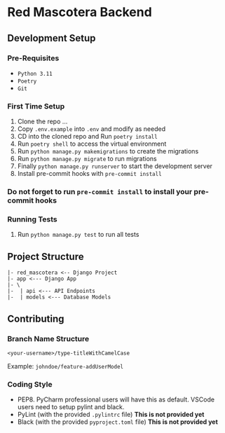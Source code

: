 # Red Mascotera Backend

## Development Setup

### Pre-Requisites

- `Python 3.11`
- `Poetry`
- `Git`

### First Time Setup

1. Clone the repo ...
2. Copy `.env.example` into `.env` and modify as needed
3. CD into the cloned repo and Run `poetry install`
4. Run `poetry shell` to access the virtual environment
5. Run `python manage.py makemigrations` to create the migrations
6. Run `python manage.py migrate` to run migrations
7. Finally `python manage.py runserver` to start the development server
8. Install pre-commit hooks with `pre-commit install`

### Do not forget to run `pre-commit install` to install your pre-commit hooks

### Running Tests

1. Run `python manage.py test` to run all tests


## Project Structure

```
|- red_mascotera <-- Django Project
|- app <--- Django App
|- \ 
|-  | api <--- API Endpoints
|-  | models <--- Database Models
```

## Contributing

### Branch Name Structure

`<your-username>/type-titleWithCamelCase`

Example: `johndoe/feature-addUserModel`

### Coding Style

- PEP8. PyCharm professional users will have this as default. VSCode users need to setup pylint and black.
- PyLint (with the provided `.pylintrc` file) **This is not provided yet**
- Black (with the provided `pyproject.toml` file) **This is not provided yet**